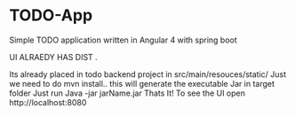 # TODO-App
Simple TODO application written in Angular 4 with spring boot

UI ALRAEDY HAS DIST .

Its already placed in todo backend project in src/main/resouces/static/
Just we need to do mvn install.. this will generate the executable Jar in target folder
Just run Java -jar jarName.jar  Thats It!
To see the UI open http://localhost:8080
